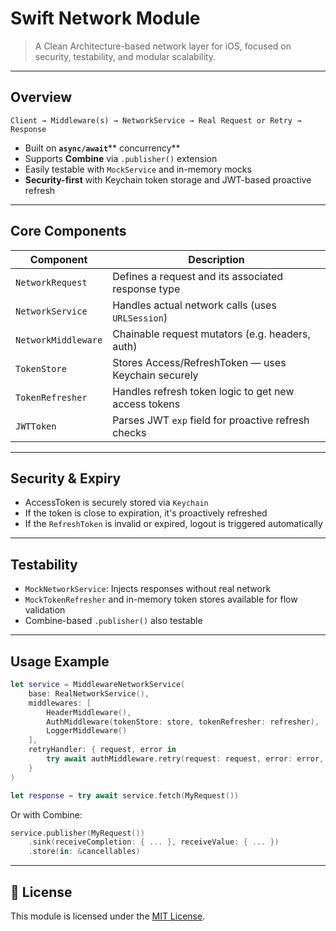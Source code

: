 # Swift Network Module
> A Clean Architecture-based network layer for iOS, focused on security, testability, and modular scalability.

---

## Overview

```
Client → Middleware(s) → NetworkService → Real Request or Retry → Response
```

- Built on **`async/await`**** concurrency**
- Supports **Combine** via `.publisher()` extension
- Easily testable with `MockService` and in-memory mocks
- **Security-first** with Keychain token storage and JWT-based proactive refresh

---

## Core Components

| Component           | Description                                          |
| ------------------- | ---------------------------------------------------- |
| `NetworkRequest`    | Defines a request and its associated response type   |
| `NetworkService`    | Handles actual network calls (uses `URLSession`)     |
| `NetworkMiddleware` | Chainable request mutators (e.g. headers, auth)      |
| `TokenStore`        | Stores Access/RefreshToken — uses Keychain securely  |
| `TokenRefresher`    | Handles refresh token logic to get new access tokens |
| `JWTToken`          | Parses JWT `exp` field for proactive refresh checks  |

---

## Security & Expiry

- AccessToken is securely stored via `Keychain`
- If the token is close to expiration, it's proactively refreshed
- If the `RefreshToken` is invalid or expired, logout is triggered automatically

---

## Testability

- `MockNetworkService`: Injects responses without real network
- `MockTokenRefresher` and in-memory token stores available for flow validation
- Combine-based `.publisher()` also testable

---

## Usage Example

```swift
let service = MiddlewareNetworkService(
    base: RealNetworkService(),
    middlewares: [
        HeaderMiddleware(),
        AuthMiddleware(tokenStore: store, tokenRefresher: refresher),
        LoggerMiddleware()
    ],
    retryHandler: { request, error in
        try await authMiddleware.retry(request: request, error: error, using: RealNetworkService())
    }
)

let response = try await service.fetch(MyRequest())
```

Or with Combine:

```swift
service.publisher(MyRequest())
    .sink(receiveCompletion: { ... }, receiveValue: { ... })
    .store(in: &cancellables)
```

---

## 📄 License

This module is licensed under the [MIT License](./LICENSE).

